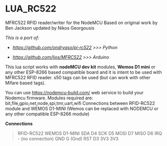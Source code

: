 # LUA_RC522

MFRC522 RFID reader/writer for the NodeMCU
Based on original work by Ben Jackson updated by Nikos Georgousis

*This is a port of:*

- *https://github.com/ondryaso/pi-rc522		>>>	Python*

- *https://github.com/ljos/MFRC522			>>>	Arduino*

This lua script works with **nodeMCU dev kit** modules, **Wemos D1 mini** or any other ESP-8266 based compatible  board and it is intent to be used with MFRC522 RFID reader. s50 tags can be used (but can work with other Mifare based tags).

You can use https://nodemcu-build.com/ web service to build your Nodemcu firmware. Modules required are:  bit,file,gpio,net,node,spi,tmr,uart,wifi
Connections between RFID-RC522 module and WEMOS D1-MINI (Wemos can be replaced with NODEMCU or any other compatible ESP-8266 module)

**Connections**

> RFID-RC522			WEMOS D1-MINI 
> SDA						D4
> SCK						D5
> MOSI					D7
> MISO					D6
> IRQ					- (no connection)
> GND					G (Gnd)
> RST					D3
> 3V3					3V3



